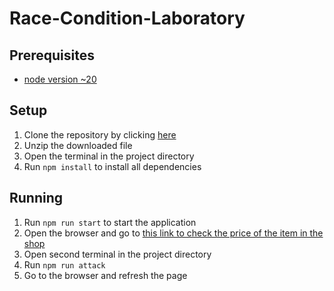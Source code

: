 # Race-Condition-Laboratory

## Prerequisites

-   [node version ~20](https://nodejs.org/en/download/)

## Setup

1. Clone the repository by clicking [here](https://github.com/tomek7667/Race-Condition-Laboratory/archive/refs/heads/master.zip)
2. Unzip the downloaded file
3. Open the terminal in the project directory
4. Run `npm install` to install all dependencies

## Running

1. Run `npm run start` to start the application
2. Open the browser and go to [this link to check the price of the item in the shop](http://localhost:3000/item-price)
3. Open second terminal in the project directory
4. Run `npm run attack`
5. Go to the browser and refresh the page

